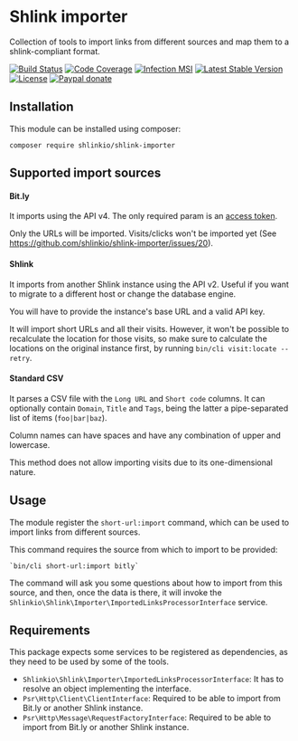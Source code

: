 # Shlink importer

Collection of tools to import links from different sources and map them to a shlink-compliant format.

[![Build Status](https://img.shields.io/github/workflow/status/shlinkio/shlink-importer/Continuous%20integration/main?logo=github&style=flat-square)](https://github.com/shlinkio/shlink-importer/actions?query=workflow%3A%22Continuous+integration%22)
[![Code Coverage](https://img.shields.io/codecov/c/gh/shlinkio/shlink-importer/main?style=flat-square)](https://app.codecov.io/gh/shlinkio/shlink-importer)
[![Infection MSI](https://img.shields.io/endpoint?style=flat-square&url=https%3A%2F%2Fbadge-api.stryker-mutator.io%2Fgithub.com%2Fshlinkio%2Fshlink-importer%2Fmain)](https://dashboard.stryker-mutator.io/reports/github.com/shlinkio/shlink-importer/main)
[![Latest Stable Version](https://img.shields.io/github/release/shlinkio/shlink-importer.svg?style=flat-square)](https://packagist.org/packages/shlinkio/shlink-importer)
[![License](https://img.shields.io/github/license/shlinkio/shlink-importer.svg?style=flat-square)](https://github.com/shlinkio/shlink-importer/blob/main/LICENSE)
[![Paypal donate](https://img.shields.io/badge/Donate-paypal-blue.svg?style=flat-square&logo=paypal&colorA=aaaaaa)](https://slnk.to/donate)

## Installation

This module can be installed using composer:

    composer require shlinkio/shlink-importer

## Supported import sources

#### Bit.ly

It imports using the API v4. The only required param is an [access token](https://bitly.is/accesstoken).

Only the URLs will be imported. Visits/clicks won't be imported yet (See https://github.com/shlinkio/shlink-importer/issues/20).

#### Shlink

It imports from another Shlink instance using the API v2. Useful if you want to migrate to a different host or change the database engine.

You will have to provide the instance's base URL and a valid API key.

It will import short URLs and all their visits. However, it won't be possible to recalculate the location for those visits, so make sure to calculate the locations on the original instance first, by running `bin/cli visit:locate --retry`.

#### Standard CSV

It parses a CSV file with the `Long URL` and `Short code` columns. It can optionally contain `Domain`, `Title` and `Tags`, being the latter a pipe-separated list of items (`foo|bar|baz`).

Column names can have spaces and have any combination of upper and lowercase.

This method does not allow importing visits due to its one-dimensional nature.

## Usage

The module register the `short-url:import` command, which can be used to import links from different sources.

This command requires the source from which to import to be provided:

    `bin/cli short-url:import bitly`

The command will ask you some questions about how to import from this source, and then, once the data is there, it will invoke the `Shlinkio\Shlink\Importer\ImportedLinksProcessorInterface` service.

## Requirements

This package expects some services to be registered as dependencies, as they need to be used by some of the tools.

* `Shlinkio\Shlink\Importer\ImportedLinksProcessorInterface`: It has to resolve an object implementing the interface.
* `Psr\Http\Client\ClientInterface`: Required to be able to import from Bit.ly or another Shlink instance.
* `Psr\Http\Message\RequestFactoryInterface`: Required to be able to import from Bit.ly or another Shlink instance.
